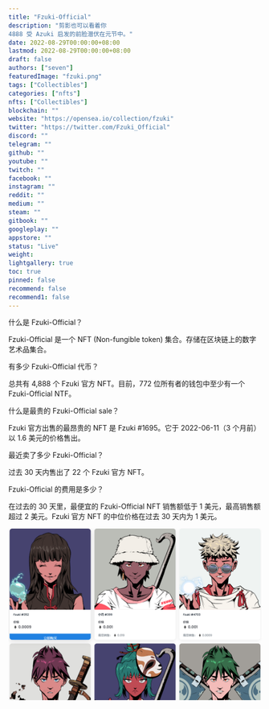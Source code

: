 ```yaml
---
title: "Fzuki-Official"
description: "剪影也可以看着你
4888 受 Azuki 启发的前脸潜伏在元节中。"
date: 2022-08-29T00:00:00+08:00
lastmod: 2022-08-29T00:00:00+08:00
draft: false
authors: ["seven"]
featuredImage: "fzuki.png"
tags: ["Collectibles"]
categories: ["nfts"]
nfts: ["Collectibles"]
blockchain: ""
website: "https://opensea.io/collection/fzuki"
twitter: "https://twitter.com/Fzuki_Official"
discord: ""
telegram: ""
github: ""
youtube: ""
twitch: ""
facebook: ""
instagram: ""
reddit: ""
medium: ""
steam: ""
gitbook: ""
googleplay: ""
appstore: ""
status: "Live"
weight: 
lightgallery: true
toc: true
pinned: false
recommend: false
recommend1: false
---
```

什么是 Fzuki-Official？

Fzuki-Official 是一个 NFT (Non-fungible token) 集合。存储在区块链上的数字艺术品集合。

有多少 Fzuki-Official 代币？

总共有 4,888 个 Fzuki 官方 NFT。目前，772 位所有者的钱包中至少有一个 Fzuki-Official NTF。

什么是最贵的 Fzuki-Official sale？

Fzuki 官方出售的最昂贵的 NFT 是 Fzuki #1695。它于 2022-06-11（3 个月前）以 1.6 美元的价格售出。

最近卖了多少 Fzuki-Official？

过去 30 天内售出了 22 个 Fzuki 官方 NFT。

Fzuki-Official 的费用是多少？

在过去的 30 天里，最便宜的 Fzuki-Official NFT 销售额低于 1 美元，最高销售额超过 2 美元。Fzuki 官方 NFT 的中位价格在过去 30 天内为 1 美元。

![nft](1661755685976.png)